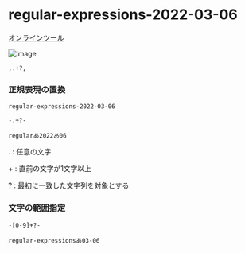 # regular-expressions-2022-03-06

[オンラインツール](https://php-regexp.a-zumi.net/preg_replace)

![image](https://user-images.githubusercontent.com/1501327/156913342-c4637e46-ea3f-4937-a680-a786d8689ec5.png)
```
,.+?,
```

### 正規表現の置換

```
regular-expressions-2022-03-06
```
```
-.+?-
```
```
regularあ2022あ06
```

. : 任意の文字

\+ : 直前の文字が1文字以上

? : 最初に一致した文字列を対象とする

### 文字の範囲指定

```
-[0-9]+?-
```
```
regular-expressionsあ03-06
```
